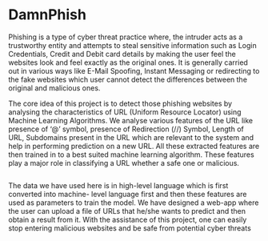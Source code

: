 
#  DamnPhish

Phishing is a type of cyber threat practice where, the intruder acts as a trustworthy entity and
attempts to steal sensitive information such as Login Credentials, Credit and Debit card details
by making the user feel the websites look and feel exactly as the original ones. It is generally
carried out in various ways like E-Mail Spoofing, Instant Messaging or redirecting to the fake
websites which user cannot detect the differences between the original and malicious ones.

The  core  idea  of  this  project  is  to  detect  those  phishing  websites  by  analysing  the
characteristics of URL (Uniform Resource Locator) using Machine Learning Algorithms.
We analyse various features of the URL like presence of ‘@’ symbol, presence of Redirection
(//) Symbol, Length of URL, Subdomains present in the URL which are relevant to the system
and help in performing prediction on a new URL. All these extracted features are then trained
in to a best suited machine learning algorithm. These features play a major role in classifying
a URL whether a safe one or malicious.

```sh {"id":"01HQBTCNH7S7CEB69DX9J2CK0X"}

```

The data we have used here is in high-level language which is first converted into machine-
level language first and then these features are used as parameters to train the model. We have
designed a web-app where the user can upload a file of URLs that he/she wants to predict and
then obtain a result from it. With the assistance of this project, one can easily stop entering
malicious websites and be safe from potential cyber threats
